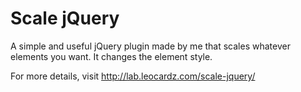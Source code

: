 Scale jQuery
============

A simple and useful jQuery plugin made by me that scales whatever elements you want. It changes the element style.

For more details, visit http://lab.leocardz.com/scale-jquery/
